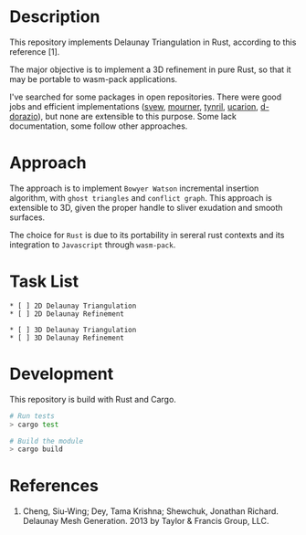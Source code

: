 # Description

This repository implements Delaunay Triangulation in Rust, according to this reference [1].

The major objective is to implement a 3D refinement in pure Rust, so that it may be portable to wasm-pack applications.

I've searched for some packages in open repositories. There were good jobs and efficient implementations ([svew](https://github.com/svew/rust-voroni-diagram), [mourner](https://github.com/mourner/delaunator-rs), [tynril](https://github.com/tynril/rtriangulate), [ucarion](https://github.com/ucarion/voronoi-rs), [d-dorazio](https://github.com/d-dorazio/delaunay-mesh)), but none are extensible to this purpose. Some lack documentation, some follow other approaches.

# Approach

The approach is to implement `Bowyer Watson` incremental insertion algorithm, with `ghost triangles` and `conflict graph`. This approach is extensible to 3D, given the proper handle to sliver exudation and smooth surfaces.

The choice for `Rust` is due to its portability in sereral rust contexts and its integration to `Javascript` through `wasm-pack`.

# Task List

    * [ ] 2D Delaunay Triangulation
    * [ ] 2D Delaunay Refinement

    * [ ] 3D Delaunay Triangulation
    * [ ] 3D Delaunay Refinement

# Development

This repository is build with Rust and Cargo. 

```bash
# Run tests
> cargo test

# Build the module
> cargo build
```

# References

1. Cheng, Siu-Wing; Dey, Tama Krishna; Shewchuk, Jonathan Richard. Delaunay Mesh Generation. 2013 by Taylor & Francis Group, LLC.